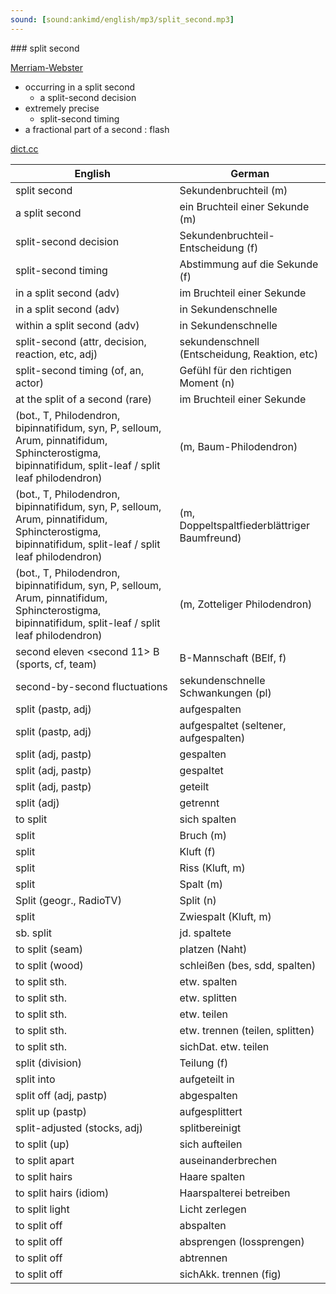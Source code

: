 ```yaml
---
sound: [sound:ankimd/english/mp3/split_second.mp3]
---
```


\### split second

[Merriam-Webster](https://www.merriam-webster.com/dictionary/split+second)

- occurring in a split second
    - a split-second decision
- extremely precise
    - split-second timing
- a fractional part of a second : flash

[dict.cc](https://www.dict.cc/split+second)

| English        | German       |
| -------------- | ------------ |
| split second | Sekundenbruchteil (m) |
| a split second | ein Bruchteil einer Sekunde (m) |
| split-second decision | Sekundenbruchteil-Entscheidung (f) |
| split-second timing | Abstimmung auf die Sekunde (f) |
| in a split second (adv) | im Bruchteil einer Sekunde |
| in a split second (adv) | in Sekundenschnelle |
| within a split second (adv) | in Sekundenschnelle |
| split-second (attr, decision, reaction, etc, adj) | sekundenschnell (Entscheidung, Reaktion, etc) |
| split-second timing (of, an, actor) | Gefühl für den richtigen Moment (n) |
| at the split of a second (rare) | im Bruchteil einer Sekunde |
|  (bot., T, Philodendron, bipinnatifidum, syn, P, selloum, Arum, pinnatifidum, Sphincterostigma, bipinnatifidum, split-leaf / split leaf philodendron) |  (m, Baum-Philodendron) |
|  (bot., T, Philodendron, bipinnatifidum, syn, P, selloum, Arum, pinnatifidum, Sphincterostigma, bipinnatifidum, split-leaf / split leaf philodendron) |  (m, Doppeltspaltfiederblättriger Baumfreund) |
|  (bot., T, Philodendron, bipinnatifidum, syn, P, selloum, Arum, pinnatifidum, Sphincterostigma, bipinnatifidum, split-leaf / split leaf philodendron) |  (m, Zotteliger Philodendron) |
| second eleven <second 11> B (sports, cf, team) | B-Mannschaft (BElf, f) |
| second-by-second fluctuations | sekundenschnelle Schwankungen (pl) |
| split (pastp, adj) | aufgespalten |
| split (pastp, adj) | aufgespaltet (seltener, aufgespalten) |
| split (adj, pastp) | gespalten |
| split (adj, pastp) | gespaltet |
| split (adj, pastp) | geteilt |
| split (adj) | getrennt |
| to split | sich spalten |
| split | Bruch (m) |
| split | Kluft (f) |
| split | Riss (Kluft, m) |
| split | Spalt (m) |
| Split (geogr., RadioTV) | Split (n) |
| split | Zwiespalt (Kluft, m) |
| sb. split | jd. spaltete |
| to split (seam) | platzen (Naht) |
| to split (wood) | schleißen (bes, sdd, spalten) |
| to split sth. | etw. spalten |
| to split sth. | etw. splitten |
| to split sth. | etw. teilen |
| to split sth. | etw. trennen (teilen, splitten) |
| to split sth. | sichDat. etw. teilen |
| split (division) | Teilung (f) |
| split into | aufgeteilt in |
| split off (adj, pastp) | abgespalten |
| split up (pastp) | aufgesplittert |
| split-adjusted (stocks, adj) | splitbereinigt |
| to split (up) | sich aufteilen |
| to split apart | auseinanderbrechen |
| to split hairs | Haare spalten |
| to split hairs (idiom) | Haarspalterei betreiben |
| to split light | Licht zerlegen |
| to split off | abspalten |
| to split off | absprengen (lossprengen) |
| to split off | abtrennen |
| to split off | sichAkk. trennen (fig) |

